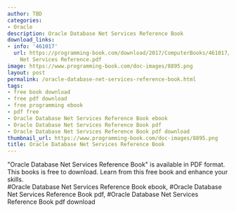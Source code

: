 ```yaml
---
author: TBD
categories:
- Oracle
description: Oracle Database Net Services Reference Book
download_links:
- info: '461017'
  url: https://programming-book.com/download/2017/ComputerBooks/461017/Oracle Database
    Net Services Reference.pdf
image: https://www.programming-book.com/doc-images/8895.png
layout: post
permalink: /oracle-database-net-services-reference-book.html
tags:
- free book download
- free pdf download
- free programming ebook
- pdf free
- Oracle Database Net Services Reference Book ebook
- Oracle Database Net Services Reference Book pdf
- Oracle Database Net Services Reference Book pdf download
thumbnail_url: https://www.programming-book.com/doc-images/8895.png
title: Oracle Database Net Services Reference Book
---
```


 
<div class="item-desc text-justify">
  "Oracle Database Net Services Reference Book" is available in PDF format. This books is free to download. Learn from this free book and enhance your skills.
  <br>
  #Oracle Database Net Services Reference Book ebook, #Oracle Database Net Services Reference Book pdf, #Oracle Database Net Services Reference Book pdf download
</div>